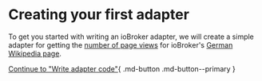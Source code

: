 # Creating your first adapter

To get you started with writing an ioBroker adapter, we will create a simple adapter for getting the [number of page views](https://wikitech.wikimedia.org/wiki/Analytics/AQS/Pageviews) for ioBroker's [German Wikipedia page](https://de.wikipedia.org/wiki/IoBroker).

<!-- Note: use this URL as a base: https://wikimedia.org/api/rest_v1/metrics/pageviews/per-article/de.wikipedia/all-access/all-agents/IoBroker/daily/20210901/20210930 -->

[Continue to "Write adapter code"](03-edit-adapter.md){ .md-button .md-button--primary }